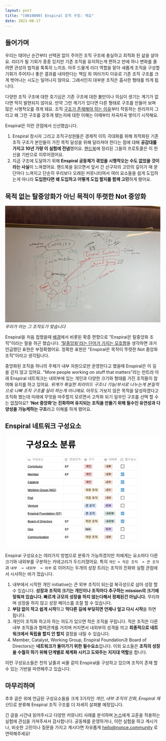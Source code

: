 ```yaml
---
layout: post
title: "[0010000] Enspiral 조직 구조: 개요"
date: 2021-08-17
---
```


## **들어가며**

우리는 태어난 순간부터 선택권 없이 주어진 조직 구조에 충실하고 최적화 된 삶을 살아요. 리더가 될 기회가 종종 있지만 기존 조직을 유지하는게 편하고 만에 하나 변화를 줄려면 관성의 법칙을 톡톡히 느끼죠. 아주 드물게 리더 역할을 맡아 새롭게 조직을 구성할 기회가 주어지나 좋은 결과를 내야한다는 책임 외 여러가지 이유로 기존 조직 구조를 크게 벗어나는 시도는 일어나지 않아요. 그래서인지 대부분 조직은 흡사한 형태를 띄게 됩니다.

다양한 조직 구조에 대한 호기심은 기존 구조에 대한 불만이나 의심이 생기는 계기가 없다면 딱히 발현되지 않아요. 만약 그런 계기가 있다면 다른 형태로 구조를 만들어 보며 많은 시행착오를 겪게 돼요. 조직 [구조가 존재해야 하는 이유](https://www.jofreeman.com/joreen/tyranny.htm)부터 작동하는 원리까지 그리고 왜 그런 구조를 갖추게 됐는지에 대한 이해는 이때부터 차곡차곡 쌓이기 시작해요.

Enspiral은 이런 관점에서 신선했습니다.

1. Enspiral 창시자 그리고 조직구성원들은 경제적 이득 극대화를 위해 최적화된 기존 조직 구조가 본인들이 가진 목적 달성을 위해 달라져야 한다는 점에 대해 **공감대를 가지고 10년 가량 이 실험에 전념**했어요. [핸드북](https://handbook.enspiral.com/)에 정리된 그들의 프로토콜은 이 헌신을 기반으로 이루어졌어요.
2. 지금 구조에 도달하기 위해 **Enspiral 공동체가 겪었을 시행착오는 수도 없었을 것이라는 사실**이 느껴졌어요. 핸드북을 읽으면서 앞서 간 선구자의 고민의 깊이가 매 문단마다 느껴지고 단순히 우리보다 오래된 커뮤니티여서 여러 요소들을 쉽게 도입하는게 아니라 **도입한다면 왜 도입하고 어떻게 도입 할지를 함께 고민**하게 됐어요.

## **목적 없는 탈중앙화가 아닌 목적이 뚜렷한 Not 중앙화**

![](/assets/posts/img/enspiral_map.jpg)
*우리가 아는 그 조직도가 맞습니다*

Enspiral을 처음 접했을때 [배경](https://s3unha.github.io/2021/06/29/how-did-you-start-nonce-kr.html)에서 비롯된 확증 편향으로 "Enspiral은 탈중앙화 조직"이라는 말을 하곤 했습니다. ['탈중앙화'라는 단어가 가지는 모호함](https://twitter.com/Melt_Dem/status/1031190564639830016)을 생각하면 과거 언급했던 표현은 부정확했어요. 정확한 표현은 "Enspiral은 목적이 뚜렷한 Not 중앙화 조직"이라고 생각됩니다.

중앙화된 조직을 하나의 주체가 내부 자원으로만 운영한다고 했을때 Enspiral은 이 길을 걷지 않고 있어요. "More people working on stuff that matters"라는 만트라 아래 Enspiral 네트워크는 내외부에 있는 개인과 다양한 크기와 형태를 가진 조직들이 참여해 유지를 하고 있어요. *위계가 확실한 피라미드 구조나 기능/부서로 나누는게 본질적으로 나빠 조직 구조를 달리 하는게 아니에요.* 아무도 가보지 않은 목적을 달성하겠다고 조직화 했는데 미래에 무엇을 마주할지 모르면서 고착화 되기 일쑤인 구조를 선택 할 수는 없잖아요? **'Not 중앙화'는 진화하며 유지되는 조직을 만들기 위해 필수인 유연성과 다양성을 가능케하는 구조**라고 이해를 하게 됐어요.

## **Enspiral 네트워크 구성요소**

![](/assets/posts/img/atomic_org_units.png)

Enspiral 구성요소는 여러가지 방법으로 분류가 가능하겠지만 저에게는 요소마다 다른 크기와 내외부를 구분하는 카테고리가 두드러졌어요. 특히 `개인 ➡️ 작은 조직  ➡️ 큰 조직` 과 `내부  ➡️ 내외부  ➡️ 외부` 로 이어지는 두개의 성장 트리는 조직의 진화와 실험 관점에서 시사하는 바가 컸습니다.

1. 내부에서 시작한 개인 initiative는 큰 외부 조직이 되는걸 북극성으로 삼아 성장 할 수 있습니다. **성장과 조직의 크기는 개인이나 조직마다 추구하는 mission의 크기에 맞춰져 있습니다. 빠르게 규모의 성장을 하지 않는다해서 정체된건 아닙니다.** 무리하며 성장을 하지 않고 성장 페이스를 조절 할 수 있습니다.
2. **부담 없이 작고 쉽게 시작**하고 **막다른 길에 부딪히면 언제나 엎고 다시 시작**을 하면 됩니다.
3. 개인이 조직화 하고자 하는 의도가 있으면 작은 조직을 꾸립니다. 작은 조직은 다른 내부 조직들과 협력관계를 거치며 커지면서 내외부의 성격을 띄고 **최종적으로 네트워크에서 독립을 할지 안 할지** 결정을 내릴 수 있습니다.
4. Member, Catalyst, Working Group, Enspiral Foundation과 Board of Directors는 **네트워크가 돌아가기 위한 필수요소**입니다. 이외 요소들은 **조직의 성장을 수월히 하기 위해 단계별로 체계화 시키고 도와주는 지지대 역할**을 합니다.

이런 구성요소들은 천의 날줄과 씨줄 같이 Enspiral을 구성하고 있으며 조직이 존재 할 수 있는 기반을 마련해주고 있습니다.

## **마무리하며**

추후 글은 위에 언급된 구성요소들을 크게 3가지인 *개인*, *내부 조직의 진화*, *Enspiral 재단*으로 분류해 Enspiral 조직 구조를 더 자세히 살펴볼 예정입니다.

긴 글을 시간내 읽어주시고 다양한 커뮤니티 사례를 분석하며 [논스](https://nonce.community/)에게 교훈을 적용하는 실험에 관심을 가져주셔서 감사합니다. 공동체를 운영하거나, 이런 실험을 하고 계시거나, 비슷한 고민이나 질문을 가지고 계시다면 자유롭게 [hello@nonce.community](mailto:hello@nonce.community) 로 연락해주세요!